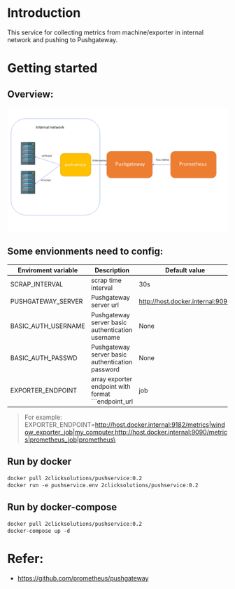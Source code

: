 # Introduction
This service for collecting metrics from machine/exporter in internal network and pushing to Pushgateway.
# Getting started
## Overview:
![GitHub Logo](/push-service.png)

## Some envionments need to config:
| Enviroment variable | Description | Default value|
| ------ | ------ |-----|
|SCRAP_INTERVAL|scrap time interval|  30s |
|PUSHGATEWAY_SERVER|Pushgateway server url|http://host.docker.internal:9091|
|BASIC_AUTH_USERNAME|Pushgateway server basic authentication username|None|
|BASIC_AUTH_PASSWD|Pushgateway server basic authentication password|None|
|EXPORTER_ENDPOINT|array exporter endpoint with format ```endpoint_url|job|instance``` separate by comma ',' |http://host.docker.internal:9182/metrics|job1|instance1|

> For example:\
> EXPORTER_ENDPOINT=http://host.docker.internal:9182/metrics|window_exporter_job|my_computer,http://host.docker.internal:9090/metrics|prometheus_job|prometheus\
## Run by docker
```
docker pull 2clicksolutions/pushservice:0.2
docker run -e pushservice.env 2clicksolutions/pushservice:0.2
```
## Run by docker-compose
```
docker pull 2clicksolutions/pushservice:0.2
docker-compose up -d

```
# Refer:
- https://github.com/prometheus/pushgateway
